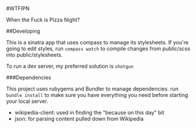 #WTFIPN

When the Fuck is Pizza Night?

##Developing

This is a sinatra app that uses compass to manage its stylesheets. If you're going to edit styles, run `compass watch` to compile changes from public/scss into public/stylesheets.

To run a dev server, my preferred solution is `shotgun`

###Dependencies

This project uses rubygems and Bundler to manage dependencies. run `bundle install` to make sure you have everything you need before starting your local server.

- wikipedia-client: used in finding the "because on this day" bit
- json: for parsing content pulled down from Wikipedia
